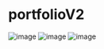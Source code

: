 # portfolioV2

![image](https://github.com/user-attachments/assets/3255f05c-7ae7-4e16-84d4-1e35bb16aa0f)
![image](https://github.com/user-attachments/assets/4f48357f-3e66-414f-9e13-622829a0883c)
![image](https://github.com/user-attachments/assets/b2c8162e-bdb5-4a22-9713-2478ad581326)
